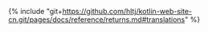 {% include "git+https://github.com/hltj/kotlin-web-site-cn.git/pages/docs/reference/returns.md#translations" %}
